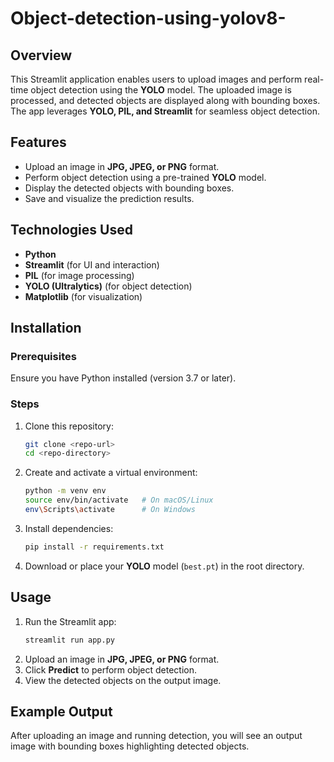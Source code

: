 # Object-detection-using-yolov8-


## Overview
This Streamlit application enables users to upload images and perform real-time object detection using the **YOLO** model. The uploaded image is processed, and detected objects are displayed along with bounding boxes. The app leverages **YOLO, PIL, and Streamlit** for seamless object detection.

## Features
- Upload an image in **JPG, JPEG, or PNG** format.
- Perform object detection using a pre-trained **YOLO** model.
- Display the detected objects with bounding boxes.
- Save and visualize the prediction results.

## Technologies Used
- **Python**
- **Streamlit** (for UI and interaction)
- **PIL** (for image processing)
- **YOLO (Ultralytics)** (for object detection)
- **Matplotlib** (for visualization)

## Installation

### Prerequisites
Ensure you have Python installed (version 3.7 or later).

### Steps
1. Clone this repository:
   ```sh
   git clone <repo-url>
   cd <repo-directory>
   ```

2. Create and activate a virtual environment:
   ```sh
   python -m venv env
   source env/bin/activate   # On macOS/Linux
   env\Scripts\activate      # On Windows
   ```

3. Install dependencies:
   ```sh
   pip install -r requirements.txt
   ```

4. Download or place your **YOLO** model (`best.pt`) in the root directory.

## Usage
1. Run the Streamlit app:
   ```sh
   streamlit run app.py
   ```
2. Upload an image in **JPG, JPEG, or PNG** format.
3. Click **Predict** to perform object detection.
4. View the detected objects on the output image.

## Example Output
After uploading an image and running detection, you will see an output image with bounding boxes highlighting detected objects.



